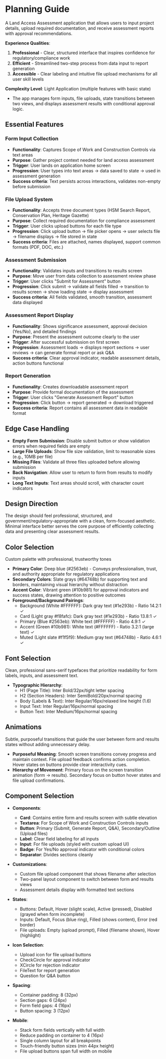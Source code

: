 # Planning Guide

A Land Access Assessment application that allows users to input project details, upload required documentation, and receive assessment reports with approval recommendations.

**Experience Qualities**:
1. **Professional** - Clear, structured interface that inspires confidence for regulatory/compliance work
2. **Efficient** - Streamlined two-step process from data input to report generation
3. **Accessible** - Clear labeling and intuitive file upload mechanisms for all user skill levels

**Complexity Level**: Light Application (multiple features with basic state)
  - The app manages form inputs, file uploads, state transitions between two views, and displays assessment results with conditional approval logic.

## Essential Features

### Form Input Collection
- **Functionality**: Captures Scope of Work and Construction Controls via text areas
- **Purpose**: Gather project context needed for land access assessment
- **Trigger**: User lands on application home screen
- **Progression**: User types into text areas → data saved to state → used in assessment generation
- **Success criteria**: Text persists across interactions, validates non-empty before submission

### File Upload System
- **Functionality**: Accepts three document types (HSM Search Report, Conservation Plan, Heritage Gazette)
- **Purpose**: Collect required documentation for compliance assessment
- **Trigger**: User clicks upload buttons for each file type
- **Progression**: Click upload button → file picker opens → user selects file → filename displays → file stored in state
- **Success criteria**: Files are attached, names displayed, support common formats (PDF, DOC, etc.)

### Assessment Submission
- **Functionality**: Validates inputs and transitions to results screen
- **Purpose**: Move user from data collection to assessment review phase
- **Trigger**: User clicks "Submit for Assessment" button
- **Progression**: Click submit → validate all fields filled → transition to results screen → show loading state → display assessment
- **Success criteria**: All fields validated, smooth transition, assessment data displayed

### Assessment Report Display
- **Functionality**: Shows significance assessment, approval decision (Yes/No), and detailed findings
- **Purpose**: Present the assessment outcome clearly to the user
- **Trigger**: After successful submission on first screen
- **Progression**: Assessment loads → displays report sections → user reviews → can generate formal report or ask Q&A
- **Success criteria**: Clear approval indicator, readable assessment details, action buttons functional

### Report Generation
- **Functionality**: Creates downloadable assessment report
- **Purpose**: Provide formal documentation of the assessment
- **Trigger**: User clicks "Generate Assessment Report" button
- **Progression**: Click button → report generated → download triggered
- **Success criteria**: Report contains all assessment data in readable format

## Edge Case Handling
- **Empty Form Submission**: Disable submit button or show validation errors when required fields are empty
- **Large File Uploads**: Show file size validation, limit to reasonable sizes (e.g., 10MB per file)
- **Missing Files**: Validate all three files uploaded before allowing submission
- **Back Navigation**: Allow user to return to form from results to modify inputs
- **Long Text Inputs**: Text areas should scroll, with character count indicators

## Design Direction
The design should feel professional, structured, and government/regulatory-appropriate with a clean, form-focused aesthetic. Minimal interface better serves the core purpose of efficiently collecting data and presenting clear assessment results.

## Color Selection
Custom palette with professional, trustworthy tones

- **Primary Color**: Deep blue (#2563eb) - Conveys professionalism, trust, and authority appropriate for regulatory applications
- **Secondary Colors**: Slate grays (#64748b) for supporting text and borders, maintaining visual hierarchy without distraction
- **Accent Color**: Vibrant green (#10b981) for approval indicators and success states, drawing attention to positive outcomes
- **Foreground/Background Pairings**:
  - Background (White #FFFFFF): Dark gray text (#1e293b) - Ratio 14.2:1 ✓
  - Card (Light gray #f8fafc): Dark gray text (#1e293b) - Ratio 13.8:1 ✓
  - Primary (Blue #2563eb): White text (#FFFFFF) - Ratio 4.9:1 ✓
  - Accent (Green #10b981): White text (#FFFFFF) - Ratio 3.2:1 (large text) ✓
  - Muted (Light slate #f1f5f9): Medium gray text (#64748b) - Ratio 4.6:1 ✓

## Font Selection
Clean, professional sans-serif typefaces that prioritize readability for form labels, inputs, and assessment text.

- **Typographic Hierarchy**:
  - H1 (Page Title): Inter Bold/32px/tight letter spacing
  - H2 (Section Headers): Inter SemiBold/20px/normal spacing
  - Body (Labels & Text): Inter Regular/16px/relaxed line height (1.6)
  - Input Text: Inter Regular/16px/normal spacing
  - Button Text: Inter Medium/16px/normal spacing

## Animations
Subtle, purposeful transitions that guide the user between form and results states without adding unnecessary delay.

- **Purposeful Meaning**: Smooth screen transitions convey progress and maintain context. File upload feedback confirms action completion. Hover states on buttons provide clear interactivity cues.
- **Hierarchy of Movement**: Primary focus on the screen transition animation (form → results). Secondary focus on button hover states and file upload confirmations.

## Component Selection

- **Components**:
  - **Card**: Contains entire form and results screen with subtle elevation
  - **Textarea**: For Scope of Work and Construction Controls inputs
  - **Button**: Primary (Submit, Generate Report, Q&A), Secondary/Outline (Upload files)
  - **Label**: Clear field labeling for all inputs
  - **Input**: For file uploads (styled with custom upload UI)
  - **Badge**: For Yes/No approval indicator with conditional colors
  - **Separator**: Divides sections cleanly

- **Customizations**:
  - Custom file upload component that shows filename after selection
  - Two-panel layout component to switch between form and results views
  - Assessment details display with formatted text sections

- **States**:
  - Buttons: Default, Hover (slight scale), Active (pressed), Disabled (grayed when form incomplete)
  - Inputs: Default, Focus (blue ring), Filled (shows content), Error (red border)
  - File uploads: Empty (upload prompt), Filled (filename shown), Hover (highlight)

- **Icon Selection**:
  - Upload icon for file upload buttons
  - CheckCircle for approval indicator
  - XCircle for rejection indicator
  - FileText for report generation
  - Question for Q&A button

- **Spacing**:
  - Container padding: 8 (32px)
  - Section gaps: 6 (24px)
  - Form field gaps: 4 (16px)
  - Button spacing: 3 (12px)

- **Mobile**:
  - Stack form fields vertically with full width
  - Reduce padding on container to 4 (16px)
  - Single column layout for all breakpoints
  - Touch-friendly button sizes (min 44px height)
  - File upload buttons span full width on mobile
